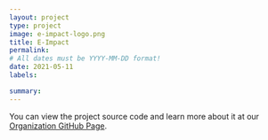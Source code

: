 ```yaml
---
layout: project
type: project
image: e-impact-logo.png
title: E-Impact
permalink: 
# All dates must be YYYY-MM-DD format!
date: 2021-05-11
labels:

summary: 
---
```



You can view the project source code and learn more about it at our [Organization GitHub Page](https://environment-overflow.github.io./).
